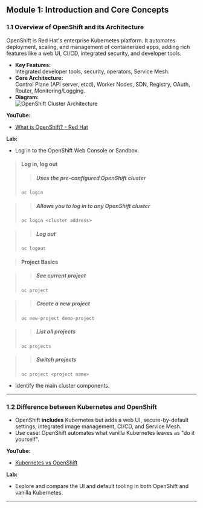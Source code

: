 ## Module 1: Introduction and Core Concepts 

### 1.1 Overview of OpenShift and its Architecture

OpenShift is Red Hat's enterprise Kubernetes platform. It automates deployment, scaling, and management of containerized apps, adding rich features like a web UI, CI/CD, integrated security, and developer tools.

- **Key Features:**  
  Integrated developer tools, security, operators, Service Mesh.
- **Core Architecture:**  
  Control Plane (API server, etcd), Worker Nodes, SDN, Registry, OAuth, Router, Monitoring/Logging.
- **Diagram:**  
  ![OpenShift Cluster Architecture](./openshift-architecture.png)

**YouTube:**  
- [What is OpenShift? - Red Hat](https://www.youtube.com/watch?v=epD1GQe9yMo)

**Lab:**  
- Log in to the OpenShift Web Console or Sandbox.
> 
> #### Log in, log out
>
>> ##### Uses the pre-configured OpenShift cluster
>  `oc login`

>> ##### Allows you to log in to any OpenShift cluster
> `oc login <cluster address>`

>> ##### Log out
> `oc logout`


> #### Project Basics

>> ##### See current project
> `oc project`

>> ##### Create a new project
> `oc new-project demo-project`

>> ##### List all projects
> `oc projects`

>> ##### Switch projects
> `oc project <project name>`

- Identify the main cluster components.

---

### 1.2 Difference between Kubernetes and OpenShift

- OpenShift **includes** Kubernetes but adds a web UI, secure-by-default settings, integrated image management, CI/CD, and Service Mesh.
- Use case: OpenShift automates what vanilla Kubernetes leaves as "do it yourself".

**YouTube:**  
- [Kubernetes vs OpenShift](https://www.youtube.com/watch?v=lwzpQK4-2H0)

**Lab:**  
- Explore and compare the UI and default tooling in both OpenShift and vanilla Kubernetes.

---